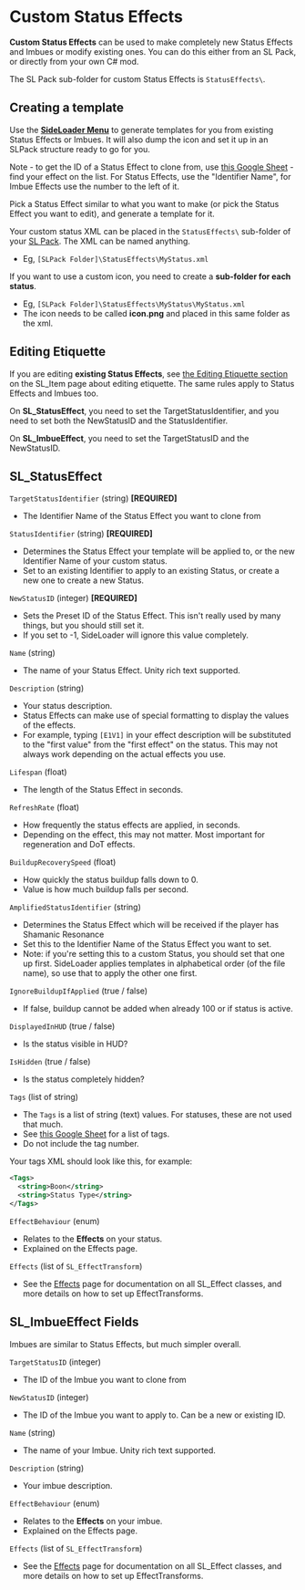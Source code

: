 # Custom Status Effects

<b>Custom Status Effects</b> can be used to make completely new Status Effects and Imbues or modify existing ones. You can do this either from an SL Pack, or directly from your own C# mod.

The SL Pack sub-folder for custom Status Effects is `StatusEffects\`.

## Creating a template

Use the <b>[SideLoader Menu](GettingStarted/SLMenu)</b> to generate templates for you from existing Status Effects or Imbues. It will also dump the icon and set it up in an SLPack structure ready to go for you.

Note - to get the ID of a Status Effect to clone from, use [this Google Sheet](https://docs.google.com/spreadsheets/d/1btxPTmgeRqjhqC5dwpPXWd49-_tX_OVLN1Uvwv525K4/edit#gid=1969601658) - find your effect on the list. For Status Effects, use the "Identifier Name", for Imbue Effects use the number to the left of it.

Pick a Status Effect similar to what you want to make (or pick the Status Effect you want to edit), and generate a template for it.

Your custom status XML can be placed in the `StatusEffects\` sub-folder of your [SL Pack](GettingStarted/SLPacks). The XML can be named anything.
* Eg, `[SLPack Folder]\StatusEffects\MyStatus.xml`

If you want to use a custom icon, you need to create a <b>sub-folder for each status</b>.
* Eg, `[SLPack Folder]\StatusEffects\MyStatus\MyStatus.xml`
* The icon needs to be called <b>icon.png</b> and placed in this same folder as the xml.

## Editing Etiquette

If you are editing <b>existing Status Effects</b>, see [the Editing Etiquette section](GettingStarted/Overview.md) on the SL_Item page about editing etiquette. The same rules apply to Status Effects and Imbues too.

On <b>SL_StatusEffect</b>, you need to set the TargetStatusIdentifier, and you need to set both the NewStatusID and the StatusIdentifier.

On <b>SL_ImbueEffect</b>, you need to set the TargetStatusID and the NewStatusID.

## SL_StatusEffect

`TargetStatusIdentifier` (string) <b>[REQUIRED]</b>
* The Identifier Name of the Status Effect you want to clone from

`StatusIdentifier` (string) <b>[REQUIRED]</b>
* Determines the Status Effect your template will be applied to, or the new Identifier Name of your custom status.
* Set to an existing Identifier to apply to an existing Status, or create a new one to create a new Status.

`NewStatusID` (integer) <b>[REQUIRED]</b>
* Sets the Preset ID of the Status Effect. This isn't really used by many things, but you should still set it.
* If you set to -1, SideLoader will ignore this value completely.

`Name` (string)
* The name of your Status Effect. Unity rich text supported.

`Description` (string)
* Your status description.
* Status Effects can make use of special formatting to display the values of the effects.
* For example, typing `[E1V1]` in your effect description will be substituted to the "first value" from the "first effect" on the status. This may not always work depending on the actual effects you use.

`Lifespan` (float)
* The length of the Status Effect in seconds.

`RefreshRate` (float)
* How frequently the status effects are applied, in seconds.
* Depending on the effect, this may not matter. Most important for regeneration and DoT effects.

`BuildupRecoverySpeed` (float)
* How quickly the status buildup falls down to 0.
* Value is how much buildup falls per second.

`AmplifiedStatusIdentifier` (string)
* Determines the Status Effect which will be received if the player has Shamanic Resonance
* Set this to the Identifier Name of the Status Effect you want to set.
* Note: if you're setting this to a custom Status, you should set that one up first. SideLoader applies templates in alphabetical order (of the file name), so use that to apply the other one first.

`IgnoreBuildupIfApplied` (true / false)
* If false, buildup cannot be added when already 100 or if status is active.

`DisplayedInHUD` (true / false)
* Is the status visible in HUD?

`IsHidden` (true / false)
* Is the status completely hidden?

`Tags` (list of string)
* The `Tags` is a list of string (text) values. For statuses, these are not used that much.
* See [this Google Sheet](https://docs.google.com/spreadsheets/d/1btxPTmgeRqjhqC5dwpPXWd49-_tX_OVLN1Uvwv525K4/edit#gid=1840819680) for a list of tags.
* Do not include the tag number.

Your tags XML should look like this, for example:
```xml
<Tags>
  <string>Boon</string>
  <string>Status Type</string>
</Tags>
```

`EffectBehaviour` (enum)
* Relates to the <b>Effects</b> on your status.
* Explained on the Effects page.

`Effects` (list of `SL_EffectTransform`)
* See the [Effects](Effects/EffectTransforms) page for documentation on all SL_Effect classes, and more details on how to set up EffectTransforms.

## SL_ImbueEffect Fields

Imbues are similar to Status Effects, but much simpler overall.

`TargetStatusID` (integer)
* The ID of the Imbue you want to clone from

`NewStatusID` (integer)
* The ID of the Imbue you want to apply to. Can be a new or existing ID.

`Name` (string)
* The name of your Imbue. Unity rich text supported.

`Description` (string)
* Your imbue description.

`EffectBehaviour` (enum)
* Relates to the <b>Effects</b> on your imbue.
* Explained on the Effects page.

`Effects` (list of `SL_EffectTransform`)
* See the [Effects](Effects/EffectTransforms) page for documentation on all SL_Effect classes, and more details on how to set up EffectTransforms.